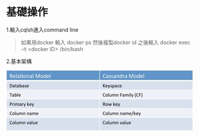 # 基礎操作

1.輸入cqlsh進入command line

> 如果用docker 輸入 docker ps 然後複製docker id 之後輸入 docker exec -it &lt;docker ID&gt; /bin/bash

2.基本架構

![](/assets/analogy.jpg)

